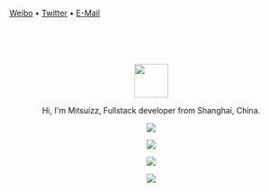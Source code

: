 [Weibo](http://weibo.com/XXXX) • [Twitter](https://twitter.com/XXXXX) • [E-Mail](mailto:mitsuizzz@foxmail.com)

<div align="center">
  <br>
  <br>
  <br>
  <br>
    <img width="60" height="60" src="https://avatars.githubusercontent.com/u/62683203?v=4" />
  <br>
  <p>Hi, I'm Mitsuizz, Fullstack developer from Shanghai, China.</p>
  <p>
    <a href="https://github.com/Mitsuizzz">
      <img src="https://github-readme-stats.vercel.app/api?username=Mitsuizzz&show_icons=true&icon_color=805AD5&count_private=true&include_all_commits=true&text_color=718096&bg_color=ffffff&hide_title=true&hide_border=true&hide=contribs,issues" />
    </a>
  </p>
  
  <p>
    <a href="https://github.com/Mitsuizzz">
      <img src="https://github-profile-trophy.vercel.app/?username=Mitsuizzz&theme=flat&title=Stars,Followers,Commit,MultiLanguage&margin-w=5&row=1&column=4" />
    </a>
  </p>
  
  <p>
    <a href="https://github.com/Mitsuizzz/fastgit">
      <img src="https://github-readme-stats.vercel.app/api/pin/?username=Mitsuizzz&repo=fastgit" />
    </a>
  </p>
  
  <p>
    <a href="https://github.com/Mitsuizzz">
      <img src="https://github-readme-stats.vercel.app/api/top-langs/?username=Mitsuizzz" />
    </a>
  </p>
  
  <br>
  <br>
</div>
